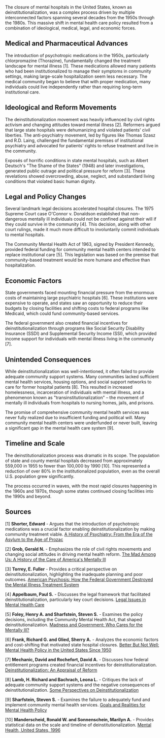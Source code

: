 The closure of mental hospitals in the United States, known as deinstitutionalization, was a complex process driven by multiple interconnected factors spanning several decades from the 1950s through the 1980s. This massive shift in mental health care policy resulted from a combination of ideological, medical, legal, and economic forces.

## Medical and Pharmaceutical Advances

The introduction of psychotropic medications in the 1950s, particularly chlorpromazine (Thorazine), fundamentally changed the treatment landscape for mental illness [1]. These medications allowed many patients who had been institutionalized to manage their symptoms in community settings, making large-scale hospitalization seem less necessary. The medical community began to believe that with proper medication, many individuals could live independently rather than requiring long-term institutional care.

## Ideological and Reform Movements

The deinstitutionalization movement was heavily influenced by civil rights activism and changing attitudes toward mental illness [2]. Reformers argued that large state hospitals were dehumanizing and violated patients' civil liberties. The anti-psychiatry movement, led by figures like Thomas Szasz and R.D. Laing, challenged the fundamental premises of institutional psychiatry and advocated for patients' rights to refuse treatment and live in the community.

Exposés of horrific conditions in state mental hospitals, such as Albert Deutsch's "The Shame of the States" (1948) and later investigations, generated public outrage and political pressure for reform [3]. These revelations showed overcrowding, abuse, neglect, and substandard living conditions that violated basic human dignity.

## Legal and Policy Changes

Several landmark legal decisions accelerated hospital closures. The 1975 Supreme Court case O'Connor v. Donaldson established that non-dangerous mentally ill individuals could not be confined against their will if they could survive in the community [4]. This decision, along with other court rulings, made it much more difficult to involuntarily commit individuals to mental hospitals.

The Community Mental Health Act of 1963, signed by President Kennedy, provided federal funding for community mental health centers intended to replace institutional care [5]. This legislation was based on the premise that community-based treatment would be more humane and effective than hospitalization.

## Economic Factors

State governments faced mounting financial pressure from the enormous costs of maintaining large psychiatric hospitals [6]. These institutions were expensive to operate, and states saw an opportunity to reduce their budgets by closing facilities and shifting costs to federal programs like Medicaid, which could fund community-based services.

The federal government also created financial incentives for deinstitutionalization through programs like Social Security Disability Insurance (SSDI) and Supplemental Security Income (SSI), which provided income support for individuals with mental illness living in the community [7].

## Unintended Consequences

While deinstitutionalization was well-intentioned, it often failed to provide adequate community support systems. Many communities lacked sufficient mental health services, housing options, and social support networks to care for former hospital patients [8]. This resulted in increased homelessness, incarceration of individuals with mental illness, and a phenomenon known as "transinstitutionalization" – the movement of mentally ill individuals from hospitals to nursing homes, jails, and prisons.

The promise of comprehensive community mental health services was never fully realized due to insufficient funding and political will. Many community mental health centers were underfunded or never built, leaving a significant gap in the mental health care system [9].

## Timeline and Scale

The deinstitutionalization process was dramatic in its scope. The population of state and county mental hospitals decreased from approximately 559,000 in 1955 to fewer than 100,000 by 1990 [10]. This represented a reduction of over 80% in the institutionalized population, even as the overall U.S. population grew significantly.

The process occurred in waves, with the most rapid closures happening in the 1960s and 1970s, though some states continued closing facilities into the 1990s and beyond.

## Sources

[1] **Shorter, Edward** - Argues that the introduction of psychotropic medications was a crucial factor enabling deinstitutionalization by making community treatment viable. [A History of Psychiatry: From the Era of the Asylum to the Age of Prozac](https://www.ncbi.nlm.nih.gov/books/NBK11120/)

[2] **Grob, Gerald N.** - Emphasizes the role of civil rights movements and changing social attitudes in driving mental health reform. [The Mad Among Us: A History of the Care of America's Mentally Ill](https://www.ncbi.nlm.nih.gov/pmc/articles/PMC1447457/)

[3] **Torrey, E. Fuller** - Provides a critical perspective on deinstitutionalization, highlighting the inadequate planning and poor outcomes. [American Psychosis: How the Federal Government Destroyed the Mental Illness Treatment System](https://www.treatmentadvocacycenter.org/evidence-and-research/learn-more-about/3629)

[4] **Appelbaum, Paul S.** - Discusses the legal framework that facilitated deinstitutionalization, particularly key court decisions. [Legal Issues in Mental Health Care](https://www.ncbi.nlm.nih.gov/pmc/articles/PMC2690918/)

[5] **Foley, Henry A. and Sharfstein, Steven S.** - Examines the policy decisions, including the Community Mental Health Act, that shaped deinstitutionalization. [Madness and Government: Who Cares for the Mentally Ill?](https://www.ncbi.nlm.nih.gov/books/NBK218924/)

[6] **Frank, Richard G. and Glied, Sherry A.** - Analyzes the economic factors and cost-shifting that motivated state hospital closures. [Better But Not Well: Mental Health Policy in the United States Since 1950](https://www.commonwealthfund.org/publications/fund-reports/2006/jan/better-not-well-mental-health-policy-united-states-1950)

[7] **Mechanic, David and Rochefort, David A.** - Discusses how federal entitlement programs created financial incentives for deinstitutionalization. [Deinstitutionalization: An Appraisal of Reform](https://www.ncbi.nlm.nih.gov/pmc/articles/PMC1651076/)

[8] **Lamb, H. Richard and Bachrach, Leona L.** - Critiques the lack of adequate community support systems and the negative consequences of deinstitutionalization. [Some Perspectives on Deinstitutionalization](https://ps.psychiatryonline.org/doi/full/10.1176/appi.ps.52.8.1039)

[9] **Sharfstein, Steven S.** - Examines the failure to adequately fund and implement community mental health services. [Goals and Realities for Mental Health Policy](https://www.ncbi.nlm.nih.gov/pmc/articles/PMC2690265/)

[10] **Manderscheid, Ronald W. and Sonnenschein, Marilyn A.** - Provides statistical data on the scale and timeline of deinstitutionalization. [Mental Health, United States, 1996](https://www.samhsa.gov/data/sites/default/files/MHUS96/MHUS96.pdf)